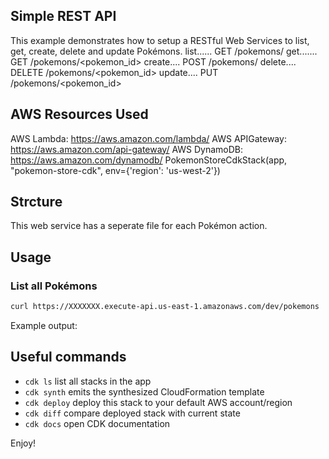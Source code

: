 ## Simple REST API 
This example demonstrates how to setup a RESTful Web Services to list, get, create, delete and update Pokémons.
    list...... GET /pokemons/
    get....... GET /pokemons/<pokemon_id>
    create.... POST /pokemons/
    delete.... DELETE /pokemons/<pokemon_id>
    update.... PUT /pokemons/<pokemon_id>

## AWS Resources Used
AWS Lambda: https://aws.amazon.com/lambda/
AWS APIGateway: https://aws.amazon.com/api-gateway/
AWS DynamoDB: https://aws.amazon.com/dynamodb/
PokemonStoreCdkStack(app, "pokemon-store-cdk", env={'region': 'us-west-2'})

## Strcture
This web service has a seperate file for each Pokémon action.

## Usage
### List all Pokémons 

```bash
curl https://XXXXXXX.execute-api.us-east-1.amazonaws.com/dev/pokemons
```

Example output:
## Useful commands

 * `cdk ls`          list all stacks in the app
 * `cdk synth`       emits the synthesized CloudFormation template
 * `cdk deploy`      deploy this stack to your default AWS account/region
 * `cdk diff`        compare deployed stack with current state
 * `cdk docs`        open CDK documentation

Enjoy!
